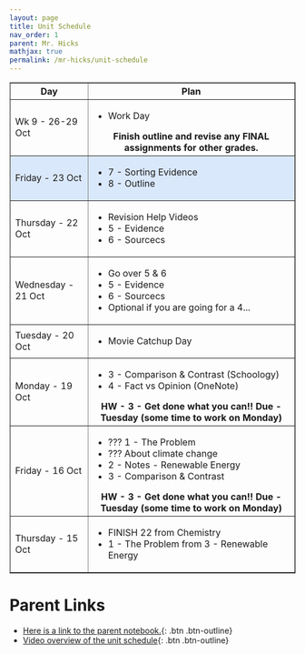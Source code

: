 ```yaml
---
layout: page
title: Unit Schedule
nav_order: 1
parent: Mr. Hicks
mathjax: true
permalink: /mr-hicks/unit-schedule
---
```

<table class="s_table_border" border="1">
<thead>
    <tr>
        <th>Day</th>
        <th>Plan</th>
    </tr>
</thead>
<tbody>
<tr>
    <td>Wk 9 - 26-29 Oct</td>
    <td>
        <ul>
            <li>Work Day</li>
        </ul>
        <center><b>
            Finish outline and revise any FINAL assignments for other grades.</b></center>
    </td>
</tr>
<tr style="background-color: #dae8fc;">
    <td>Friday - 23 Oct</td>
    <td>
        <ul>
            <li>7 - Sorting Evidence</li>
            <li>8 - Outline</li>
        </ul>
    </td>
</tr>
<tr>
    <td>Thursday - 22 Oct</td>
    <td>
        <ul>
            <li>Revision Help Videos</li>
            <li>5 - Evidence</li>
            <li>6 - Sourcecs</li>
        </ul>
    </td>
</tr>
<tr>
    <td>Wednesday - 21 Oct</td>
    <td>
        <ul>
            <li>Go over 5 & 6</li>
            <li>5 - Evidence</li>
            <li>6 - Sourcecs</li>
            <li>Optional if you are going for a 4...</li>
        </ul>
    </td>
</tr>
<tr>
    <td>Tuesday - 20 Oct</td>
    <td>
        <ul>
            <li>Movie Catchup Day</li>
        </ul>
    </td>
</tr>
<tr>
    <td>Monday - 19 Oct</td>
    <td>
        <ul>
            <li>3 - Comparison & Contrast (Schoology)</li>
            <li>4 - Fact vs Opinion (OneNote)</li>
        </ul>
        <center><b>HW - 3 - Get done what you can!! Due - Tuesday (some time to work on Monday)</b></center>
    </td>
</tr>
<tr>
    <td>Friday - 16 Oct</td>
    <td>
        <ul>
            <li>??? 1 - The Problem</li>
            <li>??? About climate change</li>
            <li>2 - Notes - Renewable Energy</li>
            <li>3 - Comparison & Contrast</li>
        </ul>
        <center><b>HW - 3 - Get done what you can!! Due - Tuesday (some time to work on Monday)</b></center>
    </td>
</tr>
<tr>
    <td>Thursday - 15 Oct</td>
    <td>
        <ul>
            <li>FINISH 22 from Chemistry</li>
            <li>1 - The Problem from 3 - Renewable Energy</li>
        </ul>
    </td>
</tr>
</tbody>
</table>

# Parent Links
  * [Here is a link to the parent notebook.](https://usd475-my.sharepoint.com/:o:/g/personal/jeffreyhicks_usd475_org/Ev5RzL1Le8xOiJYuyba-qp0BUFaSZUgUYlGMzjUSEZt0ag?e=igjaJ0){: .btn .btn-outline}
  * [Video overview of the unit schedule](https://jchs-science.github.io/mr-hicks/vids/unit-schedule.mp4){: .btn .btn-outline}